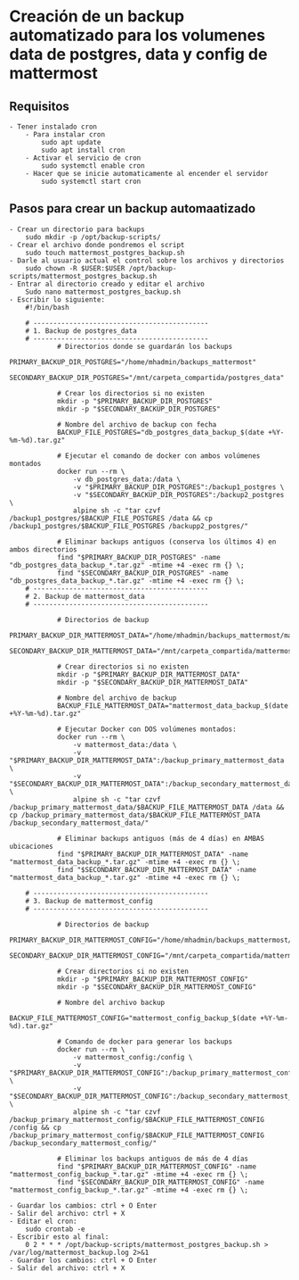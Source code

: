 # Creación de un backup automatizado para los volumenes data de postgres, data y config de mattermost

## Requisitos
    - Tener instalado cron
        - Para instalar cron
            sudo apt update
            sudo apt install cron
        - Activar el servicio de cron
            sudo systemctl enable cron
        - Hacer que se inicie automaticamente al encender el servidor
            sudo systemctl start cron
## Pasos para crear un backup automaatizado

    - Crear un directorio para backups
        sudo mkdir -p /opt/backup-scripts/
    - Crear el archivo donde pondremos el script
        sudo touch mattermost_postgres_backup.sh
    - Darle al usuario actual el control sobre los archivos y directorios
        sudo chown -R $USER:$USER /opt/backup-scripts/mattermost_postgres_backup.sh
    - Entrar al directorio creado y editar el archivo
        Sudo nano mattermost_postgres_backup.sh
    - Escribir lo siguiente:
        #!/bin/bash

        # --------------------------------------------
        # 1. Backup de postgres_data
        # --------------------------------------------
                # Directorios donde se guardarán los backups
                PRIMARY_BACKUP_DIR_POSTGRES="/home/mhadmin/backups_mattermost"
                SECONDARY_BACKUP_DIR_POSTGRES="/mnt/carpeta_compartida/postgres_data"

                # Crear los directorios si no existen
                mkdir -p "$PRIMARY_BACKUP_DIR_POSTGRES"
                mkdir -p "$SECONDARY_BACKUP_DIR_POSTGRES"

                # Nombre del archivo de backup con fecha
                BACKUP_FILE_POSTGRES="db_postgres_data_backup_$(date +%Y-%m-%d).tar.gz"

                # Ejecutar el comando de docker con ambos volúmenes montados
                docker run --rm \
                    -v db_postgres_data:/data \
                    -v "$PRIMARY_BACKUP_DIR_POSTGRES":/backup1_postgres \
                    -v "$SECONDARY_BACKUP_DIR_POSTGRES":/backup2_postgres \
                    alpine sh -c "tar czvf /backup1_postgres/$BACKUP_FILE_POSTGRES /data && cp /backup1_postgres/$BACKUP_FILE_POSTGRES /backupp2_postgres/"
                
                # Eliminar backups antiguos (conserva los últimos 4) en ambos directorios
                find "$PRIMARY_BACKUP_DIR_POSTGRES" -name "db_postgres_data_backup_*.tar.gz" -mtime +4 -exec rm {} \;
                find "$SECONDARY_BACKUP_DIR_POSTGRES" -name "db_postgres_data_backup_*.tar.gz" -mtime +4 -exec rm {} \;
        # --------------------------------------------
        # 2. Backup de mattermost_data
        # --------------------------------------------

                # Directorios de backup
                PRIMARY_BACKUP_DIR_MATTERMOST_DATA="/home/mhadmin/backups_mattermost/mattermost_data"
                SECONDARY_BACKUP_DIR_MATTERMOST_DATA="/mnt/carpeta_compartida/mattermost_data"

                # Crear directorios si no existen
                mkdir -p "$PRIMARY_BACKUP_DIR_MATTERMOST_DATA"
                mkdir -p "$SECONDARY_BACKUP_DIR_MATTERMOST_DATA"

                # Nombre del archivo de backup
                BACKUP_FILE_MATTERMOST_DATA="mattermost_data_backup_$(date +%Y-%m-%d).tar.gz"

                # Ejecutar Docker con DOS volúmenes montados:
                docker run --rm \
                    -v mattermost_data:/data \
                    -v "$PRIMARY_BACKUP_DIR_MATTERMOST_DATA":/backup_primary_mattermost_data \
                    -v "$SECONDARY_BACKUP_DIR_MATTERMOST_DATA":/backup_secondary_mattermost_data \
                    alpine sh -c "tar czvf /backup_primary_mattermost_data/$BACKUP_FILE_MATTERMOST_DATA /data && cp /backup_primary_mattermost_data/$BACKUP_FILE_MATTERMOST_DATA /backup_secondary_mattermost_data/"
                
                # Eliminar backups antiguos (más de 4 días) en AMBAS ubicaciones
                find "$PRIMARY_BACKUP_DIR_MATTERMOST_DATA" -name "mattermost_data_backup_*.tar.gz" -mtime +4 -exec rm {} \;
                find "$SECONDARY_BACKUP_DIR_MATTERMOST_DATA" -name "mattermost_data_backup_*.tar.gz" -mtime +4 -exec rm {} \;

        # --------------------------------------------
        # 3. Backup de mattermost_config
        # --------------------------------------------

                # Directorios de backup
                PRIMARY_BACKUP_DIR_MATTERMOST_CONFIG="/home/mhadmin/backups_mattermost/mattermost_config"
                SECONDARY_BACKUP_DIR_MATTERMOST_CONFIG="/mnt/carpeta_compartida/mattermost_config"

                # Crear directorios si no existen
                mkdir -p "$PRIMARY_BACKUP_DIR_MATTERMOST_CONFIG"
                mkdir -p "$SECONDARY_BACKUP_DIR_MATTERMOST_CONFIG"

                # Nombre del archivo backup
                BACKUP_FILE_MATTERMOST_CONFIG="mattermost_config_backup_$(date +%Y-%m-%d).tar.gz"

                # Comando de docker para generar los backups
                docker run --rm \
                    -v mattermost_config:/config \
                    -v "$PRIMARY_BACKUP_DIR_MATTERMOST_CONFIG":/backup_primary_mattermost_config \
                    -v "$SECONDARY_BACKUP_DIR_MATTERMOST_CONFIG":/backup_secondary_mattermost_config \
                    alpine sh -c "tar czvf /backup_primary_mattermost_config/$BACKUP_FILE_MATTERMOST_CONFIG /config && cp /backup_primary_mattermost_config/$BACKUP_FILE_MATTERMOST_CONFIG /backup_secondary_mattermost_config/"
                
                # Eliminar los backups antiguos de más de 4 días
                find "$PRIMARY_BACKUP_DIR_MATTERMOST_CONFIG" -name "mattermost_config_backup_*.tar.gz" -mtime +4 -exec rm {} \;
                find "$SECONDARY_BACKUP_DIR_MATTERMOST_CONFIG" -name "mattermost_config_backup_*.tar.gz" -mtime +4 -exec rm {} \;

    - Guardar los cambios: ctrl + O Enter
    - Salir del archivo: ctrl + X
    - Editar el cron:
        sudo crontab -e
    - Escribir esto al final:
        0 2 * * * /opt/backup-scripts/mattermost_postgres_backup.sh > /var/log/mattermost_backup.log 2>&1
    - Guardar los cambios: ctrl + O Enter
    - Salir del archivo: ctrl + X